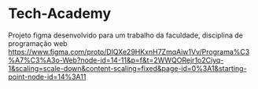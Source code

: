 # Tech-Academy
Projeto figma desenvolvido para um trabalho da faculdade, disciplina de programação web
https://www.figma.com/proto/DlQXe29HKxnH7ZmqAiw1Vv/Programa%C3%A7%C3%A3o-Web?node-id=14-11&p=f&t=2WWQORejr1o2Ciyq-1&scaling=scale-down&content-scaling=fixed&page-id=0%3A1&starting-point-node-id=14%3A11
